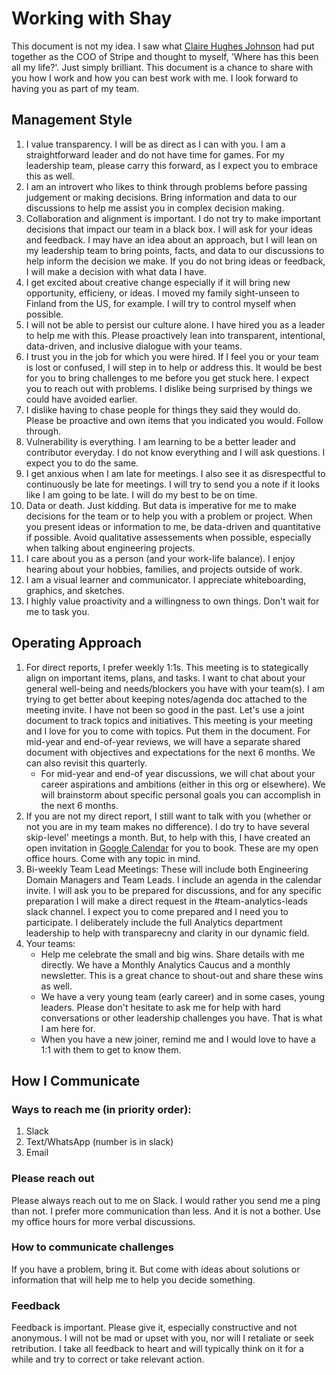 # Working with Shay 

This document is not my idea. I saw what [Claire Hughes Johnson](https://assets.ctfassets.net/fzn2n1nzq965/6bKUeQ36CwyDoAUKC965tv/599e5b5a42bb970abbdba03c9ae87578/SCAPE_Working-With.pdf) had put together as the COO of Stripe and thought to myself, 'Where has this been all my life?'. Just simply brilliant. This document is a chance to share with you how I work and how you can best work with me. I look forward to having you as part of my team.

## Management Style

1. I value transparency. I will be as direct as I can with you. I am a straightforward leader and do not have time for games. For my leadership team, please carry this forward, as I expect you to embrace this as well.
2. I am an introvert who likes to think through problems before passing judgement or making decisions. Bring information and data to our discussions to help me assist you in complex decision making.
3. Collaboration and alignment is important. I do not try to make important decisions that impact our team in a black box. I will ask for your ideas and feedback. I may have an idea about an approach, but I will lean on my leadership team to bring points, facts, and data to our discussions to help inform the decision we make. If you do not bring ideas or feedback, I will make a decision with what data I have.
4. I get excited about creative change especially if it will bring new opportunity, efficieny, or ideas. I moved my family sight-unseen to Finland from the US, for example. I will try to control myself when possible.
5. I will not be able to persist our culture alone. I have hired you as a leader to help me with this. Please proactively lean into transparent, intentional, data-driven, and inclusive dialogue with your teams.
6. I trust you in the job for which you were hired. If I feel you or your team is lost or confused, I will step in to help or address this. It would be best for you to bring challenges to me before you get stuck here. I expect you to reach out with problems. I dislike being surprised by things we could have avoided earlier.
7. I dislike having to chase people for things they said they would do. Please be proactive and own items that you indicated you would. Follow through.
8. Vulnerability is everything. I am learning to be a better leader and contributor everyday. I do not know everything and I will ask questions. I expect you to do the same.
9. I get anxious when I am late for meetings. I also see it as disrespectful to continuously be late for meetings. I will try to send you a note if it looks like I am going to be late. I will do my best to be on time.
10. Data or death. Just kidding. But data is imperative for me to make decisions for the team or to help you with a problem or project. When you present ideas or information to me, be data-driven and quantitative if possible. Avoid qualitative assessements when possible, especially when talking about engineering projects.
11. I care about you as a person (and your work-life balance). I enjoy hearing about your hobbies, families, and projects outside of work.
12. I am a visual learner and communicator. I appreciate whiteboarding, graphics, and sketches.
13. I highly value proactivity and a willingness to own things. Don't wait for me to task you.

## Operating Approach

1. For direct reports, I prefer weekly 1:1s. This meeting is to stategically align on important items, plans, and tasks. I want to chat about your general well-being and needs/blockers you have with your team(s). I am trying to get better about keeping notes/agenda doc attached to the meeting invite. I have not been so good in the past. Let's use a joint document to track topics and initiatives. This meeting is your meeting and I love for you to come with topics. Put them in the document. For mid-year and end-of-year reviews, we will have a separate shared document with objectives and expectations for the next 6 months. We can also revisit this quarterly.
   - For mid-year and end-of year discussions, we will chat about your career aspirations and ambitions (either in this org or elsewhere). We will brainstorm about specific personal goals you can accomplish in the next 6 months. 
3. If you are not my direct report, I still want to talk with you (whether or not you are in my team makes no difference). I do try to have several skip-level' meetings a month. But, to help with this, I have created an open invitation in [Google Calendar](https://calendar.app.google/sc7MGydo7mU1QStz8) for you to book. These are my open office hours. Come with any topic in mind. 
4. Bi-weekly Team Lead Meetings: These will include both Engineering Domain Managers and Team Leads. I include an agenda in the calendar invite. I will ask you to be prepared for discussions, and for any specific preparation I will make a direct request in the #team-analytics-leads slack channel. I expect you to come prepared and I need you to participate. I deliberately include the full Analytics department leadership to help with transparecny and clarity in our dynamic field.
5. Your teams:
   - Help me celebrate the small and big wins. Share details with me directly. We have a Monthly Analytics Caucus and a monthly newsletter. This is a great chance to shout-out and share these wins as well.
   - We have a very young team (early career) and in some cases, young leaders. Please don't hesitate to ask me for help with hard conversations or other leadership challenges you have. That is what I am here for.
   - When you have a new joiner, remind me and I would love to have a 1:1 with them to get to know them. 
   
## How I Communicate

### Ways to reach me (in priority order):

1. Slack
2. Text/WhatsApp (number is in slack)
3. Email

### Please reach out

Please always reach out to me on Slack. I would rather you send me a ping than not. I prefer more communication than less. And it is not a bother. Use my office hours for more verbal discussions.

### How to communicate challenges

If you have a problem, bring it. But come with ideas about solutions or information that will help me to help you decide something.

### Feedback

Feedback is important. Please give it, especially constructive and not anonymous. I will not be mad or upset with you, nor will I retaliate or seek retribution. I take all feedback to heart and will typically think on it for a while and try to correct or take relevant action.


